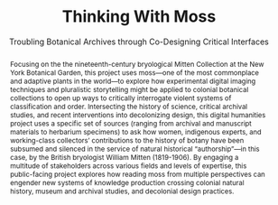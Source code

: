 ---
pid: moss
done: true
title: Thinking With Moss
subtitle: Troubling Botanical Archives through Co-Designing Critical Interfaces
featured: true
category: DH Seed Grant Recipient
tags:
- digitization
- computational-culture
- environmental-humanities
cohort_year: '2021'
abstract: Focusing on the the nineteenth-century bryological Mitten Collection at
  the New York Botanical Garden, this project uses moss—one of the most commonplace
  and adaptive plants in the world—to explore how experimental digital imaging techniques
  and pluralistic storytelling might be applied to colonial botanical collections
  to open up ways to critically interrogate violent systems of classification and
  order. Intersecting the history of science, critical archival studies, and recent
  interventions into decolonizing design, this digital humanities project uses a specific
  set of sources (ranging from archival and manuscript materials to herbarium specimens)
  to ask how women, indigenous experts, and working-class collectors’ contributions
  to the history of botany have been subsumed and silenced in the service of natural
  historical “authorship”—in this case, by the British bryologist William Mitten (1819-1906).
  By engaging a multitude of stakeholders across various fields and levels of expertise,
  this public-facing project explores how reading moss from multiple perspectives
  can engender new systems of knowledge production crossing colonial natural history,
  museum and archival studies, and decolonial design practices.
limerick: |-
  The topic's not obviously boss;
  But with history and our secret sauce
  of decolonial design,
  and critical archives, you'll find
  That your worldview will be changed by some moss.
pis:
- ansari
- ayers
- brain
local_image: moss.jpg
original_img: https://www.nyu.edu/content/nyu/en/life/information-technology/about-nyu-it/nyu-it-news/the-download/the-download-features/digital-humanities-seed-grants/jcr:content/1/par-left/nyuimage_1928656045.img.1280.high.jpg/1647273469309.jpg
order: '008'
layout: project
---